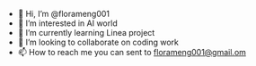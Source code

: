 - 👋 Hi, I’m @florameng001
- 👀 I’m interested in AI world
- 🌱 I’m currently learning Linea project
- 💞️ I’m looking to collaborate on coding work
- 📫 How to reach me  you can sent to florameng001@gmail.om

<!---
florameng001/florameng001 is a ✨ special ✨ repository because its `README.md` (this file) appears on your GitHub profile.
You can click the Preview link to take a look at your changes.
--->
